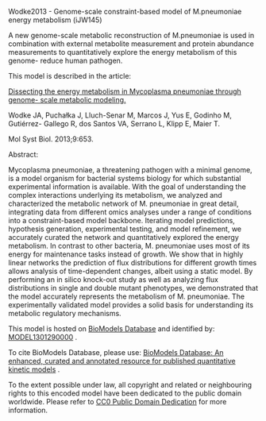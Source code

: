 

Wodke2013 - Genome-scale constraint-based model of M.pneumoniae energy
metabolism (iJW145)

A new genome-scale metabolic reconstruction of M.pneumoniae is used in
combination with external metabolite measurement and protein abundance
measurements to quantitatively explore the energy metabolism of this genome-
reduce human pathogen.

This model is described in the article:

[Dissecting the energy metabolism in Mycoplasma pneumoniae through genome-
scale metabolic modeling.](http://identifiers.org/pubmed/23549481)

Wodke JA, Puchałka J, Lluch-Senar M, Marcos J, Yus E, Godinho M, Gutiérrez-
Gallego R, dos Santos VA, Serrano L, Klipp E, Maier T.

Mol Syst Biol. 2013;9:653.

Abstract:

Mycoplasma pneumoniae, a threatening pathogen with a minimal genome, is a
model organism for bacterial systems biology for which substantial
experimental information is available. With the goal of understanding the
complex interactions underlying its metabolism, we analyzed and characterized
the metabolic network of M. pneumoniae in great detail, integrating data from
different omics analyses under a range of conditions into a constraint-based
model backbone. Iterating model predictions, hypothesis generation,
experimental testing, and model refinement, we accurately curated the network
and quantitatively explored the energy metabolism. In contrast to other
bacteria, M. pneumoniae uses most of its energy for maintenance tasks instead
of growth. We show that in highly linear networks the prediction of flux
distributions for different growth times allows analysis of time-dependent
changes, albeit using a static model. By performing an in silico knock-out
study as well as analyzing flux distributions in single and double mutant
phenotypes, we demonstrated that the model accurately represents the
metabolism of M. pneumoniae. The experimentally validated model provides a
solid basis for understanding its metabolic regulatory mechanisms.

This model is hosted on [BioModels Database](http://www.ebi.ac.uk/biomodels/)
and identified by:
[MODEL1301290000](http://identifiers.org/biomodels.db/MODEL1301290000) .

To cite BioModels Database, please use: [BioModels Database: An enhanced,
curated and annotated resource for published quantitative kinetic
models](http://identifiers.org/pubmed/20587024) .

To the extent possible under law, all copyright and related or neighbouring
rights to this encoded model have been dedicated to the public domain
worldwide. Please refer to [CC0 Public Domain
Dedication](http://creativecommons.org/publicdomain/zero/1.0/) for more
information.

